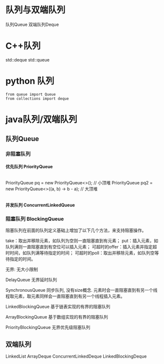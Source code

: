 # 队列与双端队列
队列Queue
双端队列Deque

# C++队列
std::deque<T>
std::queue<T>


# python 队列
```
from queue import Queue
from collections import deque
```


# java队列/双端队列

## 队列Queue
### 非阻塞队列
####  优先队列 PriorityQueue
```
```
PriorityQueue<Integer> pq = new PriorityQueue<>(); // 小顶堆
PriorityQueue<Integer> pq2 = new PriorityQueue<>((a, b) -> b - a); // 大顶堆
```
```
#### 并发队列 ConcurrentLinkedQueue

### 阻塞队列 BlockingQueue 

阻塞队列在前面的队列定义基础上增加了以下几个方法，来支持阻塞操作。

take：取出并移除元素，如队列为空则一直阻塞直到有元素；
put：插入元素，如队列满则一直阻塞直到有空位可以插入元素；
可超时的offer：插入元素并指定超时时间，如队列满等待指定的时间；
可超时的poll：取出并移除元素，如队列空等待指定的时间。

无界: 无大小限制

DelayQueue 无界延时队列 

SynchronousQueue 同步队列, 没有size概念. 元素时会一直阻塞直到有另一个线程取元素，取元素同样会一直阻塞直到有另一个线程插入元素。

LinkedBlockingQueue  基于链表实现的有界的阻塞队列

ArrayBlockingQueue 基于数组实现的有界的阻塞队列

PriorityBlockingQueue 无界优先级阻塞队列

## 双端队列

LinkedList
ArrayDeque
ConcurrentLinkedDeque 
LinkedBlockingDeque



